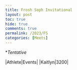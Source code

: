```yaml
---
title: Frosh Soph Invitational
layout: post
toc: true 
hide: true
comments: true
permalink: /2023/FS
categories: [Meets]
---
```


**Tentative*

|Athlete|Events|
|Kaitlyn|3200|